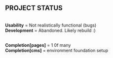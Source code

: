 ## PROJECT STATUS

</br>**Usability** = Not realistically functional (bugs)
</br>**Development** = Abandoned. Likely rebuild :)

</br>**Completion[pages]** = 1 0f many
</br>**Completion[cms]** = environment foundation setup
